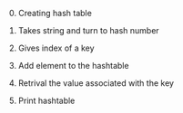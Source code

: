 


  0. Creating hash table

  1. Takes string and  turn  to hash number

  2. Gives index of  a key

  3. Add element to the  hashtable

  4. Retrival the value associated with the key

  5. Print hashtable
